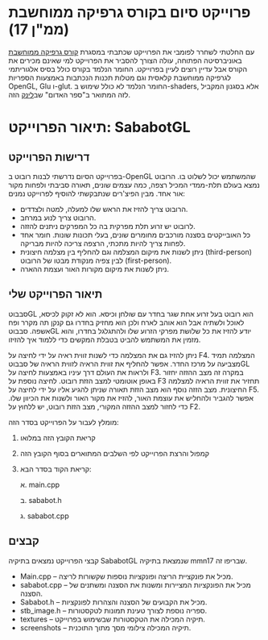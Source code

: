 # פרוייקט סיום בקורס גרפיקה ממוחשבת (ממ"ן 17)
עם החלטתי לשחרר לפומבי את הפרוייקט שכתבתי במסגרת [קורס גרפיקה ממוחשבת](https://www.openu.ac.il/courses/20562.htm) באוניברסיטה הפתוחה, עולה הצורך להסביר את הפרוייקט למי שאינם מכירים את הקורס אבל עדיין רוצים לעיין בפרוייקט. החומר הנלמד בקורס כולל בסיס אלגוריתמי לגרפיקה ממוחשבת קלאסית וגם מטלות תכנות הנכתבות באמצעות הספריות OpenGL, Glu ו-glut. החומר הנלמד לא כולל שימוש ב-shaders, אלא בסגנון המקביל לזה המתואר ב"ספר האדום" שב[לינק](https://www.glprogramming.com/red/) הזה. 
# תיאור הפרוייקט: SababotGL
## דרישות הפרוייקט
בפרוייקט הסיום נדרשתי לבנות רובוט ב-OpenGL שהמשתמש יכול לשלוט בו. הרובוט נמצא בעולם תלת-ממדי המכיל רצפה, כמה עצמים שונים, תאורה סביבתי ולפחות מקור אור אחד. מבין הפיצ'רים שנתבקשתי להוסיף לפרוייקט נמנים:
 - הרובוט צריך להזיז את הראש שלו למעלה, למטה ולצדדים.
 - הרובוט צריך לנוע במרחב.
 - לרובוט יש זרוע תלת מפרקית בה כל המפרקים ניתנים להזזה.
 - כל האובייקטים בסצנה מורכבים מחומרים שונים, בעלי תכונות שונות. חומר אחד לפחות צריך להיות מתכתי, הרצפה צריכה להיות מבריקה.
 - ניתן לשנות את מיקום המצלמה וגם להחליף בין מצלמה חיצונית (third-person) לבין צפיה מנקודת מבטו של הרובוט (first-person).
 - ניתן לשנות את מיקום מקורות האור ועצמת ההארה.

## תיאור הפרוייקט שלי
סבבוטGL הוא רובוט בעל זרוע אחת שגר בחדר עם שולחן וכיסא. הוא לא זקוק לכיסא, לאוכל ולשתיה אבל הוא אוהב לארח ולכן הוא מחזיק בחדרו גם קנקן תה מקרר ופח אשפה. סבבוטGL יודע להזיז את כל שלושת מפרקי הזרוע שלו ולהתגלגל בחדרו, והוא מזמין את המשתמש להביט בטבלת המקשים כדי ללמוד איך להזיזו.

ניתן להזיז גם את המצלמה כדי לשנות זווית ראיה על ידי לחיצה על F4. המצלמה תמיד מצביעה על מרכז החדר. אפשר להחליף את זווית הראיה לזווית הראיה של סבבוטGL ולראות את העולם דרך עיניו באמצעות לחיצה על F3. במקרה זה מצב ההזזה יחזור באופן אוטומטי למצב הזזת רובוט. לחיצה נוספת על F3 תחזיר את זווית הראיה למצלמה החיצונית.
מצב הזזה נוסף הוא מצב הזזת תאורה שניתן להגיע אליו על ידי לחיצה על F5. אפשר להגביר ולהחליש את עוצמת האור, להזיז את מקור האור ולשנות את הכיוון שלו.
כדי לחזור למצב ההזזה המקורי, מצב הזזת רובוט, יש ללחוץ על F2.

מומלץ לעבור על הפרוייקט בסדר הזה:
1. קריאת הקובץ הזה במלואו
2. קמפול והרצת הפרוייקט לפי השלבים המתוארים בסוף הקובץ הזה
3. קריאת הקוד בסדר הבא:
       
    א. main.cpp

    ב. sababot.h

    ג. sababot.cpp
    
## קבצים
קבצי הפרוייקט נמצאים בתיקיה SababotGL שנמצאת בתיקיה mmn17 שבריפו זה.
- Main.cpp – מכיל את פונקציית הריצה ופונקציות נוספות שקשורות לריצה.
- sababot.cpp – מכיל את הפונקציות המציירות ומשנות את הסצנה ומשתנים של הסצנה.
- Sababot.h – מכיל את הקבועים של הסצנה והצהרות לפונקציות.
- stb_image.h – ספריה נוספת לצורך טעינת תמונות לטקסטורות.
- textures – תיקיה המכילה את הטקסטורות שבשימוש בפרוייקט.
- screenshots – תיקיה המכילה צילומי מסך מתוך התוכנית.
